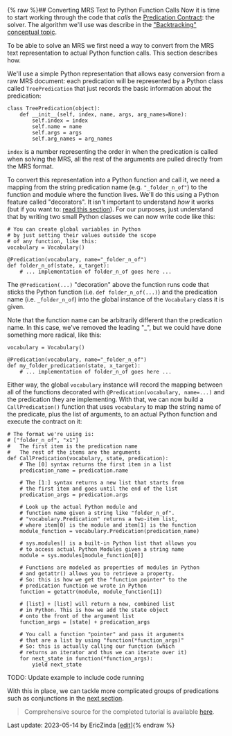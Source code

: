 {% raw %}## Converting MRS Text to Python Function Calls
Now it is time to start working through the code that *calls* the [Predication Contract](https://blog.inductorsoftware.com/Perplexity/home/pxint/pxint0010PredicationContract): the solver.  The algorithm we'll use was describe in the ["Backtracking" conceptual topic](https://blog.inductorsoftware.com/Perplexity/home/devcon/devcon0010MRSSolver).

To be able to solve an MRS we first need a way to convert from the MRS text representation to actual Python function calls. This section describes how.

We'll use a simple Python representation that allows easy conversion from a raw MRS document: each predication will be represented by a Python class called `TreePredication` that just records the basic information about the predication:

```
class TreePredication(object):
    def __init__(self, index, name, args, arg_names=None):
        self.index = index
        self.name = name
        self.args = args
        self.arg_names = arg_names
```
`index` is a number representing the order in when the predication is called when solving the MRS, all the rest of the arguments are pulled directly from the MRS format.

To convert this representation into a Python function and call it, we need a mapping from the string predication name (e.g. `"_folder_n_of"`) to the function and module where the function lives. We'll do this using a Python feature called "decorators". It isn't important to understand *how* it works (but if you want to: [read this section](https://blog.inductorsoftware.com/Perplexity/home/pxint/pxint03000PythonDecorators)). For our purposes, just understand that by writing two small Python classes we can now write code like this:
```
# You can create global variables in Python
# by just setting their values outside the scope
# of any function, like this:
vocabulary = Vocabulary()

@Predication(vocabulary, name="_folder_n_of")
def folder_n_of(state, x_target):
    # ... implementation of folder_n_of goes here ...
```

The `@Predication(...)` "decoration" above the function runs code that sticks the Python function (i.e. `def folder_n_of(...)`) and the predication name (i.e. `_folder_n_of`) into the global instance of the `Vocabulary` class it is given. 

Note that the function name can be arbitrarily different than the predication name. In this case, we've removed the leading "_", but we could have done something more radical, like this:

```
vocabulary = Vocabulary()

@Predication(vocabulary, name="_folder_n_of")
def my_folder_predication(state, x_target):
    # ... implementation of folder_n_of goes here ...
```

Either way, the global `vocabulary` instance will record the mapping between all of the functions decorated with `@Predication(vocabulary, name=...)` and the predication they are implementing. With that, we can now build a `CallPredication()` function that uses `vocabulary` to map the string name of the predicate, plus the list of arguments, to an actual Python function and execute the contract on it:

```
# The format we're using is:
# ["folder_n_of", "x1"]
#   The first item is the predication name
#   The rest of the items are the arguments
def CallPredication(vocabulary, state, predication):
    # The [0] syntax returns the first item in a list
    predication_name = predication.name

    # The [1:] syntax returns a new list that starts from
    # the first item and goes until the end of the list
    predication_args = predication.args

    # Look up the actual Python module and
    # function name given a string like "folder_n_of".
    # "vocabulary.Predication" returns a two-item list,
    # where item[0] is the module and item[1] is the function
    module_function = vocabulary.Predication(predication_name)

    # sys.modules[] is a built-in Python list that allows you
    # to access actual Python Modules given a string name
    module = sys.modules[module_function[0]]

    # Functions are modeled as properties of modules in Python
    # and getattr() allows you to retrieve a property.
    # So: this is how we get the "function pointer" to the
    # predication function we wrote in Python
    function = getattr(module, module_function[1])

    # [list] + [list] will return a new, combined list
    # in Python. This is how we add the state object
    # onto the front of the argument list
    function_args = [state] + predication_args

    # You call a function "pointer" and pass it arguments
    # that are a list by using "function(*function_args)"
    # So: this is actually calling our function (which
    # returns an iterator and thus we can iterate over it)
    for next_state in function(*function_args):
        yield next_state

```

TODO: Update example to include code running

With this in place, we can tackle more complicated groups of predications such as conjunctions in the [next section](https://blog.inductorsoftware.com/Perplexity/home/pxint/pxint0050Conjunctions).

> Comprehensive source for the completed tutorial is available [here](https://github.com/EricZinda/Perplexity).

Last update: 2023-05-14 by EricZinda [[edit](https://github.com/EricZinda/Perplexity/edit/main/docs/pxint/pxint0040BuildSolver.md)]{% endraw %}